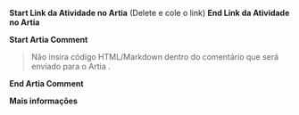 **Start Link da Atividade no Artia**
(Delete e cole o link)
**End Link da Atividade no Artia**

**Start Artia Comment**
> Não insira código HTML/Markdown dentro do comentário que será enviado para o Artia .

**End Artia Comment**

**Mais informações**
>
